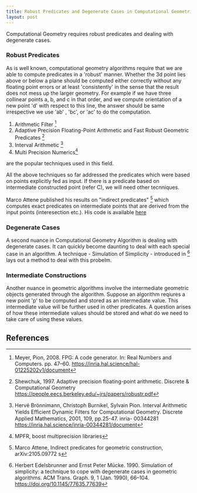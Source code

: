 ```yaml
---
title: Robust Predicates and Degenerate Cases in Computational Geometric Algorithms
layout: post
---
```




Computational Geometry requires robust predicates and dealing with degenerate cases.


### Robust Predicates

As is well known, computational geometry algorithms require that we are able to compute predicates in a 'robust' manner. Whether the 3d point lies above or below a plane should be computed either correctly without any floating point errors or at least 'consistently' in the sense that the result does not mess up the larger geometry. For example if we have three collinear points a, b, and c in that order, and we compute orientation of a new point 'd' with respect to this line, the answer should be same irrespective we use 'ab' , 'bc', or 'ac' to do the computation.

1. Arithmetic Filter [^1]
2. Adaptive Precision Floating-Point Arithmetic and Fast Robust Geometric Predicates [^2]
3. Interval Arithmetic [^3]
4. Multi Precision Numerics[^4]

are the popular techniques used in this field.

All the above techniques so far addressed the predicates which were based on points explicitly fed as input. If there is a predicate based on intermediate constructed point (refer C), we will need other tecnniques.

Marco Attene published his results on "indirect predicates" [^6] which computes exact predicates on intermediate points that are derived from the input points (interesection etc.). His code is available [here](https://github.com/MarcoAttene/Indirect_Predicates.git)

### Degenerate Cases

A second nuance in Computational Geometry Algorithm is dealing with degenerate cases. It can quickly become daunting to deal with each special case in an algorithm. A technique - Simulation of Simplicity - introduced in [^5] lays out a method to deal with this probelm.

### Intermediate Constructions

Another nuance in geometric algorithms involve the intermediate geometric objects generated through the algorithm. Suppose an algorithm reqiures a new point 'p' to be computed and stored as an intermediate value. This intermediate value will be further used in other predicates. A question arises of how these intermediate values should be stored and what do we need to take care of using these values.




## References

[^1]: Meyer, Pion, 2008. FPG: A code generator. In: Real Numbers and Computers. pp. 47–60. https://inria.hal.science/hal-01225202v1/document
[^2]: Shewchuk, 1997. Adaptive precision floating-point arithmetic. Discrete & Computational Geometry https://people.eecs.berkeley.edu/~jrs/papers/robustr.pdf
[^3]: Hervé Brönnimann, Christoph Burnikel, Sylvain Pion. Interval Arithmetic Yields Eﬀicient Dynamic Filters for Computational Geometry. Discrete Applied Mathematics, 2001, 109, pp.25-47. inria- 00344281 https://inria.hal.science/inria-00344281/document
[^4]: MPFR, boost multiprecision libraries
[^5]: Herbert Edelsbrunner and Ernst Peter Mücke. 1990. Simulation of simplicity: a technique to cope with degenerate cases in geometric algorithms. ACM Trans. Graph. 9, 1 (Jan. 1990), 66–104. https://doi.org/10.1145/77635.77639
[^6]: Marco Attene, Indirect predicates for geometric construction, arXiv:2105.09772 s